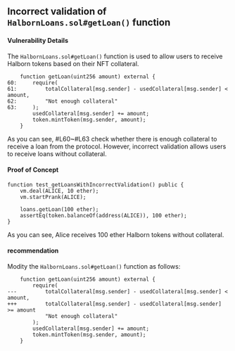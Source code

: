 ## Incorrect validation of `HalbornLoans.sol#getLoan()` function

#### Vulnerability Details
The `HalbornLoans.sol#getLoan()` function is used to allow users to receive Halborn tokens based on their NFT collateral.

```solidity
    function getLoan(uint256 amount) external {
60:     require(
61:         totalCollateral[msg.sender] - usedCollateral[msg.sender] < amount,
62:         "Not enough collateral"
63:     );
        usedCollateral[msg.sender] += amount;
        token.mintToken(msg.sender, amount);
    }
```

As you can see, #L60~#L63 check whether there is enough collateral to receive a loan from the protocol.
However, incorrect validation allows users to receive loans without collateral.

#### Proof of Concept

```solidity
function test_getLoansWithIncorrectValidation() public {
    vm.deal(ALICE, 10 ether);
    vm.startPrank(ALICE);

    loans.getLoan(100 ether);
    assertEq(token.balanceOf(address(ALICE)), 100 ether);
}
```

As you can see, Alice receives 100 ether Halborn tokens without collateral.

#### recommendation
Modity the `HalbornLoans.sol#getLoan()` function as follows:

```solidity
    function getLoan(uint256 amount) external {
        require(
---         totalCollateral[msg.sender] - usedCollateral[msg.sender] < amount,
+++         totalCollateral[msg.sender] - usedCollateral[msg.sender] >= amount
            "Not enough collateral"
        );
        usedCollateral[msg.sender] += amount;
        token.mintToken(msg.sender, amount);
    }
```
